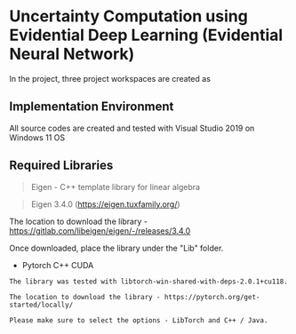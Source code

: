 # Uncertainty Computation using Evidential Deep Learning (Evidential Neural Network)

In the project, three project workspaces are created as 

## Implementation Environment
All source codes are created and tested with Visual Studio 2019 on Windows 11 OS


## Required Libraries

> Eigen - C++ template library for linear algebra

> Eigen 3.4.0 (https://eigen.tuxfamily.org/)

The location to download the library - https://gitlab.com/libeigen/eigen/-/releases/3.4.0

Once downloaded, place the library under the "Lib" folder.




* Pytorch C++ CUDA

```
The library was tested with libtorch-win-shared-with-deps-2.0.1+cu118.

The location to download the library - https://pytorch.org/get-started/locally/

Please make sure to select the options - LibTorch and C++ / Java.
```



